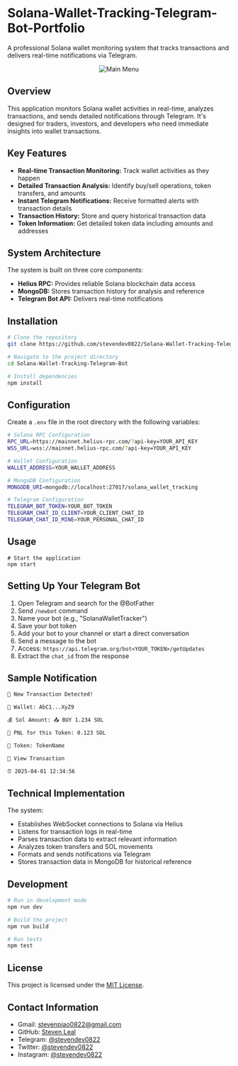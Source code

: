 # Solana-Wallet-Tracking-Telegram-Bot-Portfolio

A professional Solana wallet monitoring system that tracks transactions and delivers real-time notifications via Telegram.

<p align="center">
  <img src="https://github.com/stevendev0822/Solana-Wallet-Tracking-Telegram-Bot-Portfolio/blob/main/src/public/telegram-bot.PNG" alt="Main Menu">
</p>

## Overview

This application monitors Solana wallet activities in real-time, analyzes transactions, and sends detailed notifications through Telegram. It's designed for traders, investors, and developers who need immediate insights into wallet transactions.

## Key Features

- <b>Real-time Transaction Monitoring:</b> Track wallet activities as they happen
- <b>Detailed Transaction Analysis:</b> Identify buy/sell operations, token transfers, and amounts
- <b>Instant Telegram Notifications:</b> Receive formatted alerts with transaction details
- <b>Transaction History:</b> Store and query historical transaction data
- <b>Token Information:</b> Get detailed token data including amounts and addresses

## System Architecture

The system is built on three core components:

- <b>Helius RPC:</b> Provides reliable Solana blockchain data access
- <b>MongoDB:</b> Stores transaction history for analysis and reference
- <b>Telegram Bot API:</b> Delivers real-time notifications

## Installation

```bash
# Clone the repository
git clone https://github.com/stevendev0822/Solana-Wallet-Tracking-Telegram-Bot.git

# Navigate to the project directory
cd Solana-Wallet-Tracking-Telegram-Bot

# Install dependencies
npm install

```

## Configuration

Create a `.env` file in the root directory with the following variables:

```bash
# Solana RPC Configuration
RPC_URL=https://mainnet.helius-rpc.com/?api-key=YOUR_API_KEY
WSS_URL=wss://mainnet.helius-rpc.com/?api-key=YOUR_API_KEY

# Wallet Configuration
WALLET_ADDRESS=YOUR_WALLET_ADDRESS

# MongoDB Configuration
MONGODB_URI=mongodb://localhost:27017/solana_wallet_tracking

# Telegram Configuration
TELEGRAM_BOT_TOKEN=YOUR_BOT_TOKEN
TELEGRAM_CHAT_ID_CLIENT=YOUR_CLIENT_CHAT_ID
TELEGRAM_CHAT_ID_MINE=YOUR_PERSONAL_CHAT_ID
```


## Usage

```
# Start the application
npm start
```

## Setting Up Your Telegram Bot

1. Open Telegram and search for the @BotFather
2. Send `/newbot` command
3. Name your bot (e.g., "SolanaWalletTracker")
4. Save your bot token
5. Add your bot to your channel or start a direct conversation
6. Send a message to the bot
7. Access: `https://api.telegram.org/bot<YOUR_TOKEN>/getUpdates`
8. Extract the `chat_id` from the response

## Sample Notification

```bash
🔔 New Transaction Detected!

👛 Wallet: AbC1...XyZ9

💰 Sol Amount: 📤 BUY 1.234 SOL

💸 PNL for this Token: 0.123 SOL

🚀 Token: TokenName

🔗 View Transaction

⏰ 2025-04-01 12:34:56
```

## Technical Implementation

The system:

- Establishes WebSocket connections to Solana via Helius
- Listens for transaction logs in real-time
- Parses transaction data to extract relevant information
- Analyzes token transfers and SOL movements
- Formats and sends notifications via Telegram
- Stores transaction data in MongoDB for historical reference

## Development

```bash
# Run in development mode
npm run dev

# Build the project
npm run build

# Run tests
npm test
```

## License
This project is licensed under the [MIT License](./LICENSE).

## Contact Information

- Gmail: [stevenpiao0822@gmail.com](mailto:stevenpiao0822@gmail.com)
- GitHub: [Steven Leal](https://github.com/stevendev0822)
- Telegram: [@stevendev0822](https://t.me/stevendev0822)
- Twitter: [@stevendev0822](https://twitter.com/stevendev0822)
- Instagram: [@stevendev0822](https://www.instagram.com/stevendev0822/)
